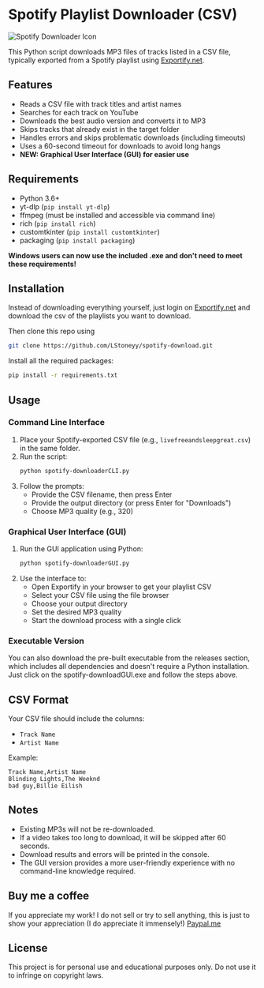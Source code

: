 # Spotify Playlist Downloader (CSV)
![Spotify Downloader Icon](./icon.ico)

This Python script downloads MP3 files of tracks listed in a CSV file, typically exported from a Spotify playlist using [Exportify.net](https://exportify.net/).

## Features

- Reads a CSV file with track titles and artist names
- Searches for each track on YouTube
- Downloads the best audio version and converts it to MP3
- Skips tracks that already exist in the target folder
- Handles errors and skips problematic downloads (including timeouts)
- Uses a 60-second timeout for downloads to avoid long hangs
- **NEW: Graphical User Interface (GUI) for easier use**

## Requirements

- Python 3.6+
- yt-dlp (`pip install yt-dlp`)
- ffmpeg (must be installed and accessible via command line)
- rich (`pip install rich`)
- customtkinter (`pip install customtkinter`)
- packaging (`pip install packaging`)

**Windows users can now use the included .exe and don't need to meet these requirements!**

## Installation

Instead of downloading everything yourself, just login on [Exportify.net](https://exportify.net/) and download the csv of the playlists you want to download. 

Then clone this repo using 
```bash
git clone https://github.com/LStoneyy/spotify-download.git
```

Install all the required packages:
```bash
pip install -r requirements.txt
```

## Usage

### Command Line Interface
1. Place your Spotify-exported CSV file (e.g., `livefreeandsleepgreat.csv`) in the same folder.
2. Run the script:
   ```bash
   python spotify-downloaderCLI.py
   ```
3. Follow the prompts:
   - Provide the CSV filename, then press Enter
   - Provide the output directory (or press Enter for "Downloads")
   - Choose MP3 quality (e.g., 320)

### Graphical User Interface (GUI)
1. Run the GUI application using Python:
   ```bash
   python spotify-downloaderGUI.py
   ```
2. Use the interface to:
   - Open Exportify in your browser to get your playlist CSV
   - Select your CSV file using the file browser
   - Choose your output directory
   - Set the desired MP3 quality
   - Start the download process with a single click

### Executable Version
You can also download the pre-built executable from the releases section, which includes all dependencies and doesn't require a Python installation. Just click on the spotify-downloadGUI.exe and follow the steps above.

## CSV Format

Your CSV file should include the columns:

- `Track Name`
- `Artist Name`

Example:

```csv
Track Name,Artist Name
Blinding Lights,The Weeknd
bad guy,Billie Eilish
```

## Notes

- Existing MP3s will not be re-downloaded.
- If a video takes too long to download, it will be skipped after 60 seconds.
- Download results and errors will be printed in the console.
- The GUI version provides a more user-friendly experience with no command-line knowledge required.

## Buy me a coffee

If you appreciate my work! I do not sell or try to sell anything, this is just to show your appreciation (I do appreciate it immensely!)
[Paypal.me](https://www.paypal.me/dcmbrbeats)

## License

This project is for personal use and educational purposes only. Do not use it to infringe on copyright laws.

